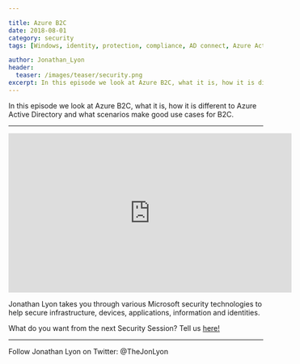 ```yaml
---

title: Azure B2C
date: 2018-08-01
category: security
tags: [Windows, identity, protection, compliance, AD connect, Azure Active Directory, B2C, security, security session]

author: Jonathan_Lyon
header:
  teaser: /images/teaser/security.png
excerpt: In this episode we look at Azure B2C, what it is, how it is different to Azure Active Directory and what scenarios make good use cases for B2C.
---
```


In this episode we look at Azure B2C, what it is, how it is different to Azure Active Directory and what scenarios make good use cases for B2C.

----------

<iframe width="560" height="315" src="https://www.youtube.com/embed/0XbPVZzy7NA" frameborder="0" allow="autoplay; encrypted-media" allowfullscreen></iframe>


Jonathan Lyon takes you through various Microsoft security technologies to help secure infrastructure, devices, applications, information and identities. 


What do you want from the next Security Session? Tell us [here!](http://aka.ms/SecuritySessionVote)

----------

Follow Jonathan Lyon on Twitter: @TheJonLyon
